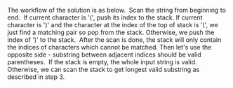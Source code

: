 The workflow of the solution is as below.
​
Scan the string from beginning to end.
​
If current character is '(',
push its index to the stack. If current character is ')' and the
character at the index of the top of stack is '(', we just find a
matching pair so pop from the stack. Otherwise, we push the index of
')' to the stack.
​
After the scan is done, the stack will only
contain the indices of characters which cannot be matched. Then
let's use the opposite side - substring between adjacent indices
should be valid parentheses.
​
If the stack is empty, the whole input
string is valid. Otherwise, we can scan the stack to get longest
valid substring as described in step 3.
​
